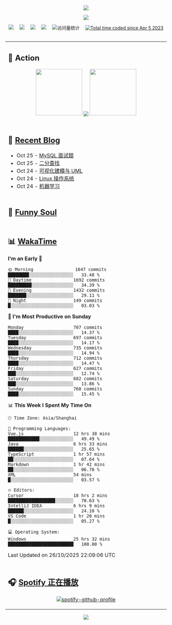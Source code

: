 <div align="center">

<img src="https://capsule-render.vercel.app/api?type=waving&color=timeGradient&height=300&&section=header&text=HI%20THERE!&fontSize=90&fontAlign=50&fontAlignY=30&desc=I%E2%80%99m%20@LI%20SIR%20%F0%9F%91%8B&descAlign=50&descSize=30&descAlignY=60&animation=twinkling" />

<div align="center">

  <!-- knock code pictures 敲代码的图片 -->
  <img order-radius="100px" src="https://img.lisir.cc/image/my/001.gif"><br>

  <!-- profile logo 个人资料徽标 -->
  <div align="center">
    <a href="https://lisir.cc/" title="点击跳转"><img src="https://img.shields.io/badge/Blog-%E4%B8%AA%E4%BA%BA%E5%8D%9A%E5%AE%A2-red"></a>&emsp;
    <a href="https://photo.lisir.cc/" title="点击跳转"><img src="https://img.shields.io/badge/Photo-%E6%97%B6%E5%85%89%E7%9B%B8%E5%86%8C-blue"></a>&emsp;
    <a href="https://cloud.lisir.cc/" title="点击跳转"><img src="https://img.shields.io/badge/Cloud%20Disk-%E6%88%91%E7%9A%84%E4%BA%91%E7%9B%98-green"></a>&emsp;
    <a href="https://nz.lisir.cc/" title="点击跳转"><img src="https://img.shields.io/badge/%E5%93%AA%E5%90%92-%E7%9B%91%E6%8E%A7%E9%9D%A2%E6%9D%BF-blueviolet"></a>&emsp;
    <!-- visitor -->
    <img src="https://komarev.com/ghpvc/?username=wkwbk&label=Views&color=orange&style=flat" alt="访问量统计" />&emsp;
    <a href="https://wakatime.com/@2237354f-824a-4472-ae76-c1eca96c8908"><img src="https://wakatime.com/badge/user/2237354f-824a-4472-ae76-c1eca96c8908.svg" alt="Total time coded since Apr 5 2023" /></a>
  </div>

</div>

<br>

<div align="center">

<table>

<tr><td>

## 🚀 Action

<!-- github-readme-streak-stats 连续提交代码天数记录 -->
<div align="center">
  <img width="145" src="https://img.lisir.cc/image/my/002.png">
  <img align="center" src="https://github-readme-stats.vercel.app/api?username=wkwbk&show_icons=true&theme=transparent">
  <img width="145" src="https://img.lisir.cc/image/my/001.png">
</div>

<br>

</td></tr>

<tr><td>

<!-- 近期博客 -->
## 📃 [Recent Blog](https://lisir.cc/)

<!-- feed start -->
- Oct 25 - [MySQL 面试题](https://lisir.cc/Notes/Job/面试题解/00.MySQL-面试题)
- Oct 25 - [二分查找](https://lisir.cc/Notes/Job/算法题解/10.二分查找)
- Oct 24 - [可视化建模与 UML](https://lisir.cc/Exam/XASYU/Second/2025-06-24/00.可视化建模与-UML)
- Oct 24 - [Linux 操作系统](https://lisir.cc/Exam/XASYU/Second/2025-06-24/01.Linux-操作系统)
- Oct 24 - [机器学习](https://lisir.cc/Exam/XASYU/Second/2025-06-25/00.机器学习)
<!-- feed end -->

</td></tr>

<tr><td>

<!-- 豆瓣 -->
## 🤾 [Funny Soul](https://movie.douban.com/people/li778057151)

<!-- START_SECTION:douban -->

<!-- END_SECTION:douban -->

</td></tr>

<tr><td>

<!-- wakatime 统计 -->
## 📊 [WakaTime](https://wakatime.com/@wkwbk)

<!--START_SECTION:waka-->
**I'm an Early 🐤** 

```text
🌞 Morning                1647 commits        ████████░░░░░░░░░░░░░░░░░   33.48 % 
🌆 Daytime                1692 commits        █████████░░░░░░░░░░░░░░░░   34.39 % 
🌃 Evening                1432 commits        ███████░░░░░░░░░░░░░░░░░░   29.11 % 
🌙 Night                  149 commits         █░░░░░░░░░░░░░░░░░░░░░░░░   03.03 % 
```
📅 **I'm Most Productive on Sunday** 

```text
Monday                   707 commits         ████░░░░░░░░░░░░░░░░░░░░░   14.37 % 
Tuesday                  697 commits         ████░░░░░░░░░░░░░░░░░░░░░   14.17 % 
Wednesday                735 commits         ████░░░░░░░░░░░░░░░░░░░░░   14.94 % 
Thursday                 712 commits         ████░░░░░░░░░░░░░░░░░░░░░   14.47 % 
Friday                   627 commits         ███░░░░░░░░░░░░░░░░░░░░░░   12.74 % 
Saturday                 682 commits         ███░░░░░░░░░░░░░░░░░░░░░░   13.86 % 
Sunday                   760 commits         ████░░░░░░░░░░░░░░░░░░░░░   15.45 % 
```


📊 **This Week I Spent My Time On** 

```text
🕑︎ Time Zone: Asia/Shanghai

💬 Programming Languages: 
Vue.js                   12 hrs 38 mins      ████████████░░░░░░░░░░░░░   49.49 % 
Java                     6 hrs 33 mins       ██████░░░░░░░░░░░░░░░░░░░   25.65 % 
TypeScript               1 hr 57 mins        ██░░░░░░░░░░░░░░░░░░░░░░░   07.64 % 
Markdown                 1 hr 42 mins        ██░░░░░░░░░░░░░░░░░░░░░░░   06.70 % 
XML                      54 mins             █░░░░░░░░░░░░░░░░░░░░░░░░   03.57 % 

🔥 Editors: 
Cursor                   18 hrs 2 mins       ██████████████████░░░░░░░   70.63 % 
IntelliJ IDEA            6 hrs 9 mins        ██████░░░░░░░░░░░░░░░░░░░   24.10 % 
VS Code                  1 hr 20 mins        █░░░░░░░░░░░░░░░░░░░░░░░░   05.27 % 

💻 Operating System: 
Windows                  25 hrs 32 mins      █████████████████████████   100.00 % 
```


 Last Updated on 26/10/2025 22:09:06 UTC
<!--END_SECTION:waka-->

</td></tr>

<tr><td>

## 🎧 [Spotify 正在播放](https://open.spotify.com/user/31s4ftvnfnus65uynvxmxu7rkfom)

<div align="center">

  [![spotify-github-profile](https://spotify-github-profile.kittinanx.com/api/view?uid=31s4ftvnfnus65uynvxmxu7rkfom&cover_image=true&theme=default&show_offline=true&background_color=121212&interchange=true&bar_color_cover=true)](https://spotify-github-profile.kittinanx.com/api/view?uid=31s4ftvnfnus65uynvxmxu7rkfom&redirect=true)

</div>

</td></tr>

</table>

</div>

<img src="https://capsule-render.vercel.app/api?type=waving&color=timeGradient&height=300&&section=footer&text=THE%20END!&fontSize=90&fontAlign=50&fontAlignY=70&desc=Hope%20your%20program%20is%20bug-free!&descAlign=50&descSize=30&descAlignY=40&animation=twinkling" />

</div>
